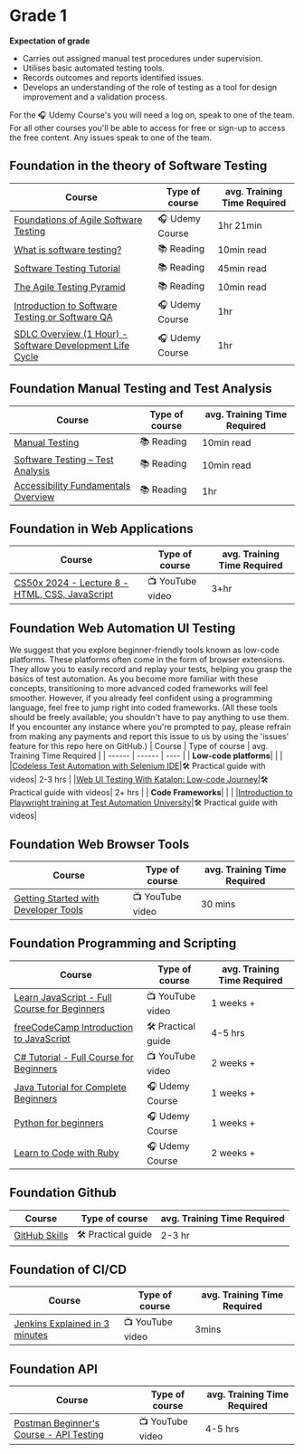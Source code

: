 # Grade 1

**Expectation of grade**

- Carries out assigned manual test procedures under supervision.
- Utilises basic automated testing tools.
- Records outcomes and reports identified issues.
- Develops an understanding of the role of testing as a tool for design improvement and a validation process.

For the 🎧 Udemy Course's you will need a log on, speak to one of the team. For all other courses you'll be able to access for free or sign-up to access the free content. Any issues speak to one of the team.
 
## Foundation in the theory of Software Testing

| Course | Type of course | avg. Training Time Required |
| ------ | ------ | ---- |
|[Foundations of Agile Software Testing](https://www.udemy.com/course/foundations-of-agile-software-testing-j/)| 🎧 Udemy Course | 1hr 21min | 
|[What is software testing?](https://www.ibm.com/topics/software-testing)| 📚 Reading | 10min read | 
|[Software Testing Tutorial](https://www.javatpoint.com/software-testing-tutorial)|📚 Reading| 45min read| 
|[The Agile Testing Pyramid](https://www.agilecoachjournal.com/2014-01-28/the-agile-testing-pyramid#:~:text=The%20Agile%20Testing%20Pyramid%20is,and%20testing%20for%20iterative%20development.&text=The%20great%20majority%20of%20testing,middle%20tier%20to%20test%20services.)|📚 Reading| 10min read | 
|[Introduction to Software Testing or Software QA](https://www.udemy.com/course/introduction-to-software-testing-or-software-qa/) |🎧 Udemy Course| 1hr | 
|[SDLC Overview (1 Hour) - Software Development Life Cycle](https://www.udemy.com/course/sdlc-phases/) | 🎧 Udemy Course | 1hr| 

## Foundation Manual Testing and Test Analysis
| Course | Type of course | avg. Training Time Required |
| ------ | ------ | ---- |
|[Manual Testing](https://www.javatpoint.com/manual-testing)|📚 Reading|10min read  | 
|[Software Testing – Test Analysis](https://www.geeksforgeeks.org/software-testing-test-analysis/) |📚 Reading| 10min read | 
|[Accessibility Fundamentals Overview](https://www.w3.org/WAI/fundamentals/)|📚 Reading| 1hr| 

## Foundation in Web Applications
| Course | Type of course | avg. Training Time Required |
| ------ | ------ | ---- |
|[CS50x 2024 - Lecture 8 - HTML, CSS, JavaScript](https://youtu.be/ciz2UaifaNM?si=TjShIsAO-o3rBWZY)|📺 YouTube video| 3+hr|

## Foundation Web Automation UI Testing
We suggest that you explore beginner-friendly tools known as low-code platforms. These platforms often come in the form of browser extensions. They allow you to easily record and replay your tests, helping you grasp the basics of test automation. As you become more familiar with these concepts, transitioning to more advanced coded frameworks will feel smoother. However, if you already feel confident using a programming language, feel free to jump right into coded frameworks. (All these tools should be freely available; you shouldn't have to pay anything to use them. If you encounter any instance where you're prompted to pay, please refrain from making any payments and report this issue to us by using the 'issues' feature for this repo here on GitHub.)
| Course | Type of course | avg. Training Time Required |
| ------ | ------ | ---- |
| **Low-code platforms**| | |
|[Codeless Test Automation with Selenium IDE](https://testautomationu.applitools.com/codeless-test-automation-with-selenium-ide/)|🛠️ Practical  guide with videos| 2-3 hrs |
|[Web UI Testing With Katalon: Low-code Journey](https://academy.katalon.com/learning-path/low-code-web-testing/)|🛠️ Practical guide with videos| 2+ hrs |
| **Code Frameworks**| | |
|[Introduction to Playwright training at Test Automation University](https://testautomationu.applitools.com/playwright-intro/)|🛠️ Practical  guide with videos| 

## Foundation Web Browser Tools
| Course | Type of course | avg. Training Time Required |
| ------ | ------ | ---- |
|[Getting Started with Developer Tools](https://youtu.be/NUKxyR0G1MU?si=2aRzZgGsFOSPTRrU)|  📺 YouTube video| 30 mins |

## Foundation Programming and Scripting
| Course | Type of course | avg. Training Time Required |
| ------ | ------ | ---- |
|[Learn JavaScript - Full Course for Beginners](https://youtu.be/PkZNo7MFNFg?si=SmulnMptXXtkGl0c)|📺 YouTube video| 1 weeks + | 
|[freeCodeCamp Introduction to JavaScript](https://www.freecodecamp.org/learn/javascript-algorithms-and-data-structures/basic-javascript/)|🛠️ Practical guide|4-5 hrs | 
|[C# Tutorial - Full Course for Beginners](https://youtu.be/GhQdlIFylQ8?si=2ax24zCJmZtMtJCM)|📺 YouTube video| 2 weeks +| 
|[Java Tutorial for Complete Beginners](https://www.udemy.com/course/java-tutorial/)| 🎧 Udemy Course|1 weeks + | 
|[Python for beginners](https://www.udemy.com/course/python-core-and-advanced/)|🎧 Udemy Course| 1 weeks +| 
|[Learn to Code with Ruby](https://www.udemy.com/course/learn-to-code-with-ruby-lang/)|🎧 Udemy Course| 2 weeks +| 

## Foundation Github
| Course | Type of course | avg. Training Time Required |
| ------ | ------ | ---- |
|[GitHub Skills](https://skills.github.com/)|🛠️ Practical guide | 2-3 hr| 

## Foundation of CI/CD
| Course | Type of course | avg. Training Time Required |
| ------ | ------ | ---- |
|[Jenkins Explained in 3 minutes](https://youtu.be/hlpNgRcZyN0?si=F6Us9YUgBs8xXN2b)| 📺 YouTube video| 3mins |

## Foundation API
| Course | Type of course | avg. Training Time Required |
| ------ | ------ | ---- |
|[Postman Beginner's Course - API Testing](https://youtu.be/VywxIQ2ZXw4?si=PXCzKTnnZPrQqumJ)| 📺 YouTube video| 4-5 hrs |



